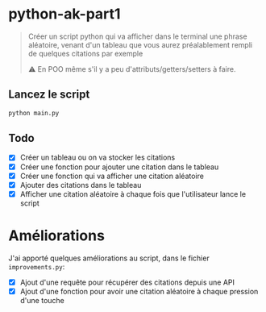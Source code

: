 # python-ak-part1

> Créer un script python qui va afficher dans le terminal une phrase aléatoire, venant d'un tableau que vous aurez préalablement rempli de quelques citations par exemple
> 
> ⚠️ En POO même s'il y a peu d'attributs/getters/setters à faire.

## Lancez le script

```bash
python main.py
```

## Todo
- [x] Créer un tableau ou on va stocker les citations
- [x] Créer une fonction pour ajouter une citation dans le tableau
- [x] Créer une fonction qui va afficher une citation aléatoire
- [x] Ajouter des citations dans le tableau
- [x] Afficher une citation aléatoire à chaque fois que l'utilisateur lance le script

# Améliorations

J'ai apporté quelques améliorations au script, dans le fichier `improvements.py`:
- [x] Ajout d'une requête pour récupérer des citations depuis une API
- [x] Ajout d'une fonction pour avoir une citation aléatoire à chaque pression d'une touche

